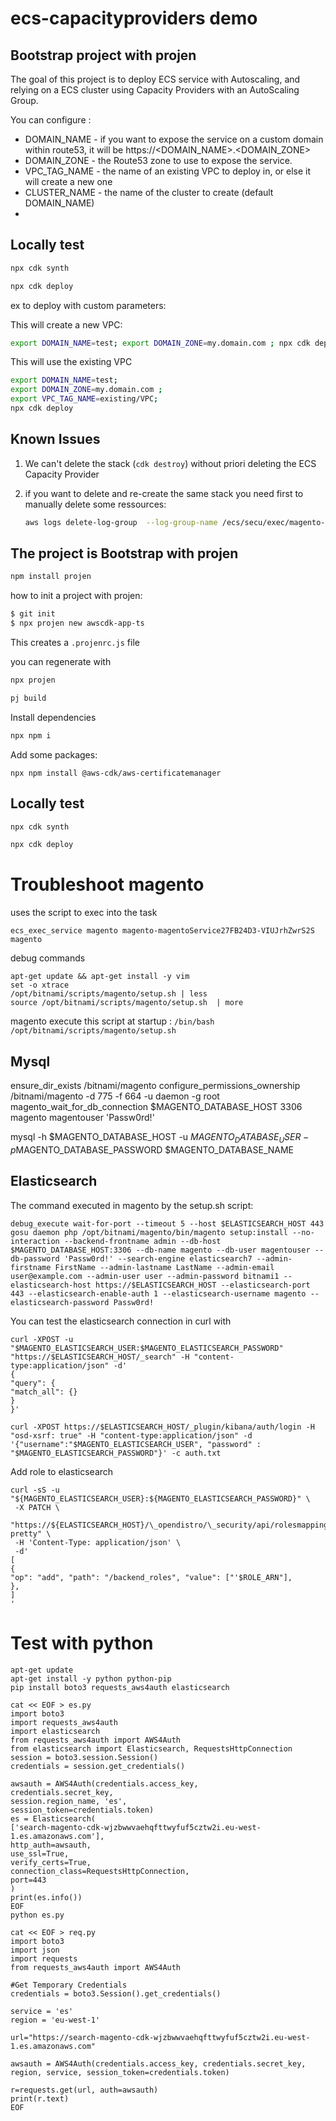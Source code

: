 # ecs-capacityproviders demo

## Bootstrap project with projen

The goal of this project is to deploy ECS service with Autoscaling, and relying on a ECS cluster using Capacity Providers with an AutoScaling Group.

You can configure :

- DOMAIN_NAME - if you want to expose the service on a custom domain within route53, it will be https://<DOMAIN_NAME>.<DOMAIN_ZONE>
- DOMAIN_ZONE - the Route53 zone to use to expose the service.
- VPC_TAG_NAME - the name of an existing VPC to deploy in, or else it will create a new one
- CLUSTER_NAME - the name of the cluster to create (default DOMAIN_NAME)
-

## Locally test

```bash
npx cdk synth
```

```bash
npx cdk deploy
```

ex to deploy with custom parameters:

This will create a new VPC:

```bash
export DOMAIN_NAME=test; export DOMAIN_ZONE=my.domain.com ; npx cdk deploy
```

This will use the existing VPC

```bash
export DOMAIN_NAME=test;
export DOMAIN_ZONE=my.domain.com ;
export VPC_TAG_NAME=existing/VPC;
npx cdk deploy
```

## Known Issues

1. We can't delete the stack (`cdk destroy`) without priori deleting the ECS Capacity Provider

2. if you want to delete and re-create the same stack you need first to manually delete some ressources:
   ```bash
   aws logs delete-log-group  --log-group-name /ecs/secu/exec/magento-seb
   ```

## The project is Bootstrap with projen

```bash
npm install projen
```

how to init a project with projen:

```bash
$ git init
$ npx projen new awscdk-app-ts
```

This creates a `.projenrc.js` file

you can regenerate with

```bash
npx projen
```

```bash
pj build
```

Install dependencies

```bash
npx npm i
```

Add some packages:

```
npx npm install @aws-cdk/aws-certificatemanager
```

## Locally test

```bash
npx cdk synth
```

```bash
npx cdk deploy
```

# Troubleshoot magento

uses the script to exec into the task
```
ecs_exec_service magento magento-magentoService27FB24D3-VIUJrhZwrS2S magento 
```

debug commands
```
apt-get update && apt-get install -y vim
set -o xtrace
/opt/bitnami/scripts/magento/setup.sh | less
source /opt/bitnami/scripts/magento/setup.sh  | more
```

magento execute this script at startup : `/bin/bash /opt/bitnami/scripts/magento/setup.sh`

## Mysql


ensure_dir_exists /bitnami/magento
configure_permissions_ownership /bitnami/magento -d 775 -f 664 -u daemon -g root
magento_wait_for_db_connection $MAGENTO_DATABASE_HOST 3306 magento magentouser 'Passw0rd!'

mysql -h $MAGENTO_DATABASE_HOST -u $MAGENTO_DATABASE_USER -p$MAGENTO_DATABASE_PASSWORD $MAGENTO_DATABASE_NAME


## Elasticsearch


The command executed in magento by the setup.sh script:

```
debug_execute wait-for-port --timeout 5 --host $ELASTICSEARCH_HOST 443
gosu daemon php /opt/bitnami/magento/bin/magento setup:install --no-interaction --backend-frontname admin --db-host $MAGENTO_DATABASE_HOST:3306 --db-name magento --db-user magentouser --db-password 'Passw0rd!' --search-engine elasticsearch7 --admin-firstname FirstName --admin-lastname LastName --admin-email user@example.com --admin-user user --admin-password bitnami1 --elasticsearch-host https://$ELASTICSEARCH_HOST --elasticsearch-port 443 --elasticsearch-enable-auth 1 --elasticsearch-username magento --elasticsearch-password Passw0rd!
```

You can test the elasticsearch connection in curl with 
```
curl -XPOST -u "$MAGENTO_ELASTICSEARCH_USER:$MAGENTO_ELASTICSEARCH_PASSWORD" "https://$ELASTICSEARCH_HOST/_search" -H "content-type:application/json" -d'
{
"query": {
"match_all": {}
}
}'
```

```
curl -XPOST https://$ELASTICSEARCH_HOST/_plugin/kibana/auth/login -H "osd-xsrf: true" -H "content-type:application/json" -d '{"username":"$MAGENTO_ELASTICSEARCH_USER", "password" : "$MAGENTO_ELASTICSEARCH_PASSWORD"}' -c auth.txt
```


Add role to elasticsearch
```
curl -sS -u "${MAGENTO_ELASTICSEARCH_USER}:${MAGENTO_ELASTICSEARCH_PASSWORD}" \
 -X PATCH \
 "https://${ELASTICSEARCH_HOST}/\_opendistro/\_security/api/rolesmapping/all_access?pretty" \
 -H 'Content-Type: application/json' \
 -d'
[
{
"op": "add", "path": "/backend_roles", "value": ["'$ROLE_ARN"],
},
]
'
```



# Test with python

```
apt-get update
apt-get install -y python python-pip
pip install boto3 requests_aws4auth elasticsearch

cat << EOF > es.py
import boto3
import requests_aws4auth
import elasticsearch
from requests_aws4auth import AWS4Auth
from elasticsearch import Elasticsearch, RequestsHttpConnection
session = boto3.session.Session()
credentials = session.get_credentials()

awsauth = AWS4Auth(credentials.access_key,
credentials.secret_key,
session.region_name, 'es',
session_token=credentials.token)
es = Elasticsearch(
['search-magento-cdk-wjzbwwvaehqfttwyfuf5cztw2i.eu-west-1.es.amazonaws.com'],
http_auth=awsauth,
use_ssl=True,
verify_certs=True,
connection_class=RequestsHttpConnection,
port=443
)
print(es.info())
EOF
python es.py

cat << EOF > req.py
import boto3
import json
import requests
from requests_aws4auth import AWS4Auth

#Get Temporary Credentials
credentials = boto3.Session().get_credentials()

service = 'es'
region = 'eu-west-1'

url="https://search-magento-cdk-wjzbwwvaehqfttwyfuf5cztw2i.eu-west-1.es.amazonaws.com"

awsauth = AWS4Auth(credentials.access_key, credentials.secret_key, region, service, session_token=credentials.token)

r=requests.get(url, auth=awsauth)
print(r.text)
EOF
```


